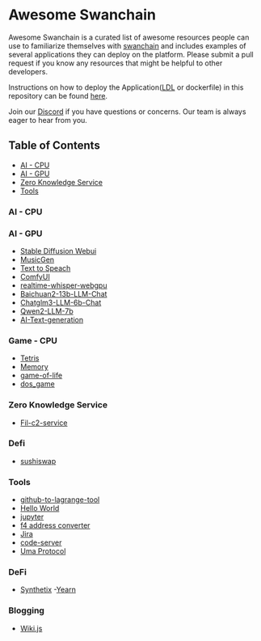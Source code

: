 # Awesome Swanchain <!-- omit in toc -->

Awesome Swanchain is a curated list of awesome resources people can use to familiarize themselves with [swanchain](//https://swanchain.io) and includes examples of several applications they can deploy on the platform. Please submit a pull request if you know any resources that might be helpful to other developers.

Instructions on how to deploy the Application([LDL](https://docs.lagrangedao.org/spaces/intro/lagrange-definition-language-ldl) or dockerfile) in this repository can be found [here](//https://docs.lagrangedao.org/spaces/run-space).

Join our [Discord](https://discord.com/invite/swanchain) if you have questions or concerns. Our team is always eager to hear from you.


## Table of Contents <!-- omit in toc -->
- [AI - CPU](#ai---cpu)
- [AI - GPU](#ai---gpu)
- [Zero Knowledge Service](#Zero-Knowledge)
- [Tools](#tools)

### AI - CPU



### AI - GPU
- [Stable Diffusion Webui](stable-diffusion-webui)
- [MusicGen](musicGen)
- [Text to Speach](TTS)
- [ComfyUI](comfyui)
- [realtime-whisper-webgpu](./realtime-whisper-webgpu)
- [Baichuan2-13b-LLM-Chat](./Baichuan2-13b-LLM-Chat)
- [Chatglm3-LLM-6b-Chat](./Chatglm3-LLM-6b-Chat)
- [Qwen2-LLM-7b](./Qwen2-LLM-7b)
- [AI-Text-generation](AI-Text-generation)


### Game - CPU
- [Tetris](./Tetris)
- [Memory](./Memory)
- [game-of-life](./game-of-life)
- [dos_game](./dos_game)

### Zero Knowledge Service
- [Fil-c2-service](fil-c2-service)

### Defi
- [sushiswap](sushiswap)

### Tools
- [github-to-lagrange-tool](github-to-lagrange-tool)
- [Hello World](hello-world)
- [jupyter](jupyter)
- [f4 address converter](f4-converter)
- [Jira](./Jira)
- [code-server](code-server)
- [Uma Protocol](uma-protocol)


### DeFi
- [Synthetix](./Synthetix)
-[Yearn](./Yearn)

### Blogging
- [Wiki.js](./Wiki)

